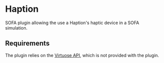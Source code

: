 # Haption

SOFA plugin allowing the use a Haption's haptic device in a SOFA simulation.

## Requirements

The plugin relies on the [Virtuose API](https://www.haption.com/en/software-en/virtuose-en.html), which is not provided with the plugin.
